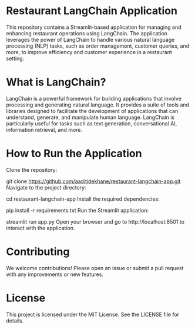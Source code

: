 

# Restaurant LangChain Application
This repository contains a Streamlit-based application for managing and enhancing restaurant operations using LangChain. The application leverages the power of LangChain to handle various natural language processing (NLP) tasks, such as order management, customer queries, and more, to improve efficiency and customer experience in a restaurant setting.



# What is LangChain?
LangChain is a powerful framework for building applications that involve processing and generating natural language. It provides a suite of tools and libraries designed to facilitate the development of applications that can understand, generate, and manipulate human language. LangChain is particularly useful for tasks such as text generation, conversational AI, information retrieval, and more.


# How to Run the Application
Clone the repository:


git clone https://github.com/aaditidekhane/restaurant-langchain-app.git
Navigate to the project directory:


cd restaurant-langchain-app
Install the required dependencies:


pip install -r requirements.txt
Run the Streamlit application:


streamlit run app.py
Open your browser and go to http://localhost:8501 to interact with the application.

# Contributing
We welcome contributions! Please open an issue or submit a pull request with any improvements or new features.

# License
This project is licensed under the MIT License. See the LICENSE file for details.
